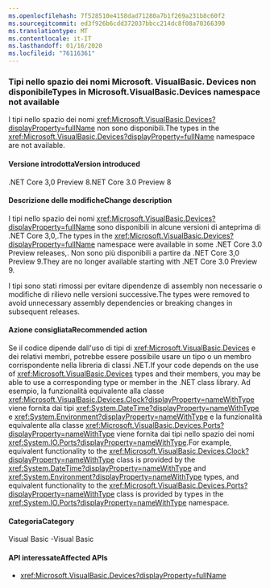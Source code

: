 ```yaml
---
ms.openlocfilehash: 7f528510e4158dad71280a7b1f269a231b8c60f2
ms.sourcegitcommit: ed3f926b6cdd372037bbcc214dc8f08a70366390
ms.translationtype: MT
ms.contentlocale: it-IT
ms.lasthandoff: 01/16/2020
ms.locfileid: "76116361"
---
```

### <a name="types-in-microsoftvisualbasicdevices-namespace-not-available"></a><span data-ttu-id="7f065-101">Tipi nello spazio dei nomi Microsoft. VisualBasic. Devices non disponibile</span><span class="sxs-lookup"><span data-stu-id="7f065-101">Types in Microsoft.VisualBasic.Devices namespace not available</span></span>

<span data-ttu-id="7f065-102">I tipi nello spazio dei nomi <xref:Microsoft.VisualBasic.Devices?displayProperty=fullName> non sono disponibili.</span><span class="sxs-lookup"><span data-stu-id="7f065-102">The types in the <xref:Microsoft.VisualBasic.Devices?displayProperty=fullName> namespace are not available.</span></span>

#### <a name="version-introduced"></a><span data-ttu-id="7f065-103">Versione introdotta</span><span class="sxs-lookup"><span data-stu-id="7f065-103">Version introduced</span></span>

<span data-ttu-id="7f065-104">.NET Core 3,0 Preview 8</span><span class="sxs-lookup"><span data-stu-id="7f065-104">.NET Core 3.0 Preview 8</span></span>

#### <a name="change-description"></a><span data-ttu-id="7f065-105">Descrizione delle modifiche</span><span class="sxs-lookup"><span data-stu-id="7f065-105">Change description</span></span>

<span data-ttu-id="7f065-106">I tipi nello spazio dei nomi <xref:Microsoft.VisualBasic.Devices?displayProperty=fullName> sono disponibili in alcune versioni di anteprima di .NET Core 3,0,.</span><span class="sxs-lookup"><span data-stu-id="7f065-106">The types in the <xref:Microsoft.VisualBasic.Devices?displayProperty=fullName> namespace were available in some .NET Core 3.0 Preview releases,.</span></span> <span data-ttu-id="7f065-107">Non sono più disponibili a partire da .NET Core 3,0 Preview 9.</span><span class="sxs-lookup"><span data-stu-id="7f065-107">They are no longer available starting with .NET Core 3.0 Preview 9.</span></span>

<span data-ttu-id="7f065-108">I tipi sono stati rimossi per evitare dipendenze di assembly non necessarie o modifiche di rilievo nelle versioni successive.</span><span class="sxs-lookup"><span data-stu-id="7f065-108">The types were removed to avoid unnecessary assembly dependencies or breaking changes in subsequent releases.</span></span>

#### <a name="recommended-action"></a><span data-ttu-id="7f065-109">Azione consigliata</span><span class="sxs-lookup"><span data-stu-id="7f065-109">Recommended action</span></span>

<span data-ttu-id="7f065-110">Se il codice dipende dall'uso di tipi di <xref:Microsoft.VisualBasic.Devices> e dei relativi membri, potrebbe essere possibile usare un tipo o un membro corrispondente nella libreria di classi .NET.</span><span class="sxs-lookup"><span data-stu-id="7f065-110">If your code depends on the use of <xref:Microsoft.VisualBasic.Devices> types and their members, you may be able to use a corresponding type or member in the .NET class library.</span></span> <span data-ttu-id="7f065-111">Ad esempio, la funzionalità equivalente alla classe <xref:Microsoft.VisualBasic.Devices.Clock?displayProperty=nameWithType> viene fornita dai tipi <xref:System.DateTime?displayProperty=nameWithType> e <xref:System.Environment?displayProperty=nameWithType> e la funzionalità equivalente alla classe <xref:Microsoft.VisualBasic.Devices.Ports?displayProperty=nameWithType> viene fornita dai tipi nello spazio dei nomi <xref:System.IO.Ports?displayProperty=nameWithType>.</span><span class="sxs-lookup"><span data-stu-id="7f065-111">For example, equivalent functionality to the <xref:Microsoft.VisualBasic.Devices.Clock?displayProperty=nameWithType> class is provided by the <xref:System.DateTime?displayProperty=nameWithType> and <xref:System.Environment?displayProperty=nameWithType> types, and equivalent functionality to the <xref:Microsoft.VisualBasic.Devices.Ports?displayProperty=nameWithType> class is provided by types in the <xref:System.IO.Ports?displayProperty=nameWithType> namespace.</span></span>

#### <a name="category"></a><span data-ttu-id="7f065-112">Categoria</span><span class="sxs-lookup"><span data-stu-id="7f065-112">Category</span></span>

<span data-ttu-id="7f065-113">Visual Basic -</span><span class="sxs-lookup"><span data-stu-id="7f065-113">Visual Basic</span></span>

#### <a name="affected-apis"></a><span data-ttu-id="7f065-114">API interessate</span><span class="sxs-lookup"><span data-stu-id="7f065-114">Affected APIs</span></span>

- <xref:Microsoft.VisualBasic.Devices?displayProperty=fullName>

<!--

### Affected APIs

- `N:Microsoft.VisualBasic.Devices`

-->
